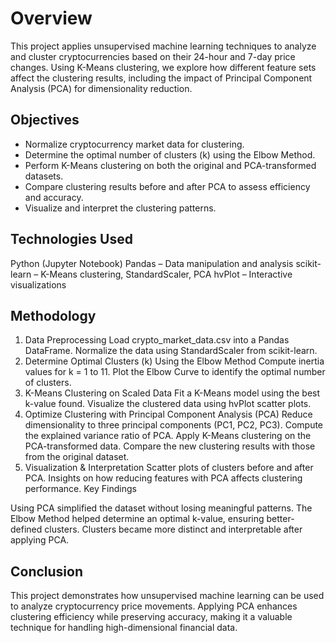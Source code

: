 # Overview

This project applies unsupervised machine learning techniques to analyze and cluster cryptocurrencies based on their 24-hour and 7-day price changes. Using K-Means clustering, we explore how different feature sets affect the clustering results, including the impact of Principal Component Analysis (PCA) for dimensionality reduction.

## Objectives

- Normalize cryptocurrency market data for clustering.
- Determine the optimal number of clusters (k) using the Elbow Method.
- Perform K-Means clustering on both the original and PCA-transformed datasets.
- Compare clustering results before and after PCA to assess efficiency and accuracy.
- Visualize and interpret the clustering patterns.

## Technologies Used

Python (Jupyter Notebook)
Pandas – Data manipulation and analysis
scikit-learn – K-Means clustering, StandardScaler, PCA
hvPlot – Interactive visualizations

## Methodology

1. Data Preprocessing
Load crypto_market_data.csv into a Pandas DataFrame.
Normalize the data using StandardScaler from scikit-learn.
2. Determine Optimal Clusters (k) Using the Elbow Method
Compute inertia values for k = 1 to 11.
Plot the Elbow Curve to identify the optimal number of clusters.
3. K-Means Clustering on Scaled Data
Fit a K-Means model using the best k-value found.
Visualize the clustered data using hvPlot scatter plots.
4. Optimize Clustering with Principal Component Analysis (PCA)
Reduce dimensionality to three principal components (PC1, PC2, PC3).
Compute the explained variance ratio of PCA.
Apply K-Means clustering on the PCA-transformed data.
Compare the new clustering results with those from the original dataset.
5. Visualization & Interpretation
Scatter plots of clusters before and after PCA.
Insights on how reducing features with PCA affects clustering performance.
Key Findings

Using PCA simplified the dataset without losing meaningful patterns.
The Elbow Method helped determine an optimal k-value, ensuring better-defined clusters.
Clusters became more distinct and interpretable after applying PCA.

## Conclusion

This project demonstrates how unsupervised machine learning can be used to analyze cryptocurrency price movements. Applying PCA enhances clustering efficiency while preserving accuracy, making it a valuable technique for handling high-dimensional financial data.

